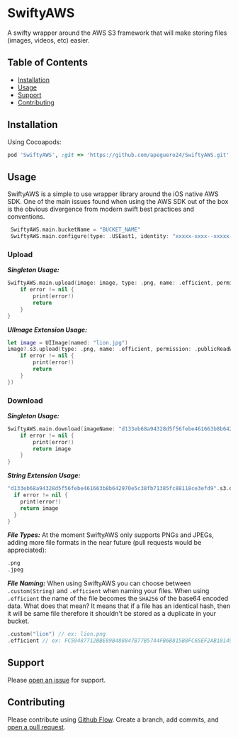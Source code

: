 # SwiftyAWS
A swifty wrapper around the AWS S3 framework that will make storing files (images, videos, etc) easier.

## Table of Contents

- [Installation](#installation)
- [Usage](#usage)
- [Support](#support)
- [Contributing](#contributing)

## Installation

Using Cocoapods:

```ruby
pod 'SwiftyAWS', :git => 'https://github.com/apeguero24/SwiftyAWS.git'
```

## Usage

SwiftyAWS is a simple to use wrapper library around the iOS native AWS SDK. One of the main issues found when using the AWS SDK out of the box is the obvious divergence from modern swift best practices and conventions.

```swift 
 SwiftyAWS.main.bucketName = "BUCKET_NAME"
 SwiftyAWS.main.configure(type: .USEast1, identity: "xxxxx-xxxx--xxxxx-xxxx-xxxxx-xxxxx")

```

### Upload

***Singleton Usage:***

```swift
SwiftyAWS.main.upload(image: image, type: .png, name: .efficient, permission: .publicReadWrite) { (path, error) in
    if error != nil {
        print(error!)
        return
    }
}
```
***UIImage Extension Usage:***

```swift
let image = UIImage(named: "lion.jpg")
image?.s3.upload(type: .png, name: .efficient, permission: .publicReadWrite, completionHandler: { (path, error) in
    if error != nil {
        print(error!)
        return
    }
})
```

### Download

***Singleton Usage:***

```swift
SwiftyAWS.main.download(imageName: "d133eb68a94328d5f56febe461663b8b642970e5c38fb71385fc88118ce3efd9", imageExtension: .png) { (image, path, error) in
    if error != nil {
        print(error!)
        return image
    }
}
```

***String Extension Usage:***

```swift
"d133eb68a94328d5f56febe461663b8b642970e5c38fb71385fc88118ce3efd9".s3.download(imageExtension: .png) { (image, path, error) in
  if error != nil {
    print(error!)
    return image
  }
}
```

***File Types:***
At the moment SwiftyAWS only supports PNGs and JPEGs, adding more file formats in the near future (pull requests would be appreciated):
```swift
.png
.jpeg

```

***File Naming:***
When using SwiftyAWS you can choose between `.custom(String)` and `.efficient` when naming your files. When using `.efficient` the name of the file becomes the `SHA256` of the base64 encoded data. What does that mean? It means that if a file has an identical hash, then it will be same file therefore it shouldn't be stored as a duplicate in your bucket.
```swift
.custom("lion") // ex: lion.png
.efficient // ex: FC59487712BBE89B488847B77B5744FB6B815B8FC65EF2AB18149958EDB61464.png
```

## Support

Please [open an issue](https://github.com/apeguero24/SwiftyAWS/issues/new) for support.

## Contributing

Please contribute using [Github Flow](https://guides.github.com/introduction/flow/). Create a branch, add commits, and [open a pull request](https://github.com/apeguero24/SwiftyAWS/compare/).
